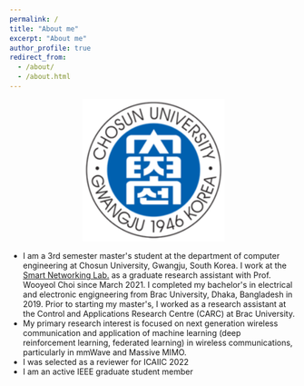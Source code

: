 ```yaml
---
permalink: /
title: "About me"
excerpt: "About me"
author_profile: true
redirect_from: 
  - /about/
  - /about.html
---
```


<p align="center"> &nbsp;<img src="https://github.com/puloktarafder/puloktarafder.github.io/blob/master/Logo_for_Chosun_University.png?raw=true" alt="Photo" style="width: 250px;"></p>


- I am a 3rd semester master's student at the department of computer engineering at Chosun University, Gwangju, South Korea. I work at the <a href="https://sites.google.com/view/smart-networking/" target="_blank">Smart Networking Lab.</a> as a graduate research assistant with Prof. Wooyeol Choi since March 2021. I completed my bachelor's in electrical and electronic engigneering from Brac University, Dhaka, Bangladesh in 2019. Prior to starting my master's, I worked as a research assistant at the Control and Applications Research Centre (CARC) at Brac University.
- My primary research interest is focused on next generation wireless communication and application of machine learning (deep reinforcement learning, federated learning) in wireless communications, particularly in mmWave and Massive MIMO.
- I was selected as a reviewer for ICAIIC 2022
- I am an active IEEE graduate student member